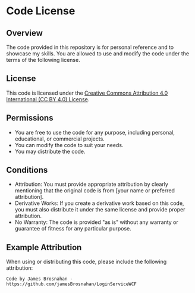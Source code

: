 # Code License

## Overview
The code provided in this repository is for personal reference and to showcase my skills. You are allowed to use and modify the code under the terms of the following license.

## License
This code is licensed under the [Creative Commons Attribution 4.0 International (CC BY 4.0) License](https://creativecommons.org/licenses/by/4.0/legalcode).

## Permissions
- You are free to use the code for any purpose, including personal, educational, or commercial projects.
- You can modify the code to suit your needs.
- You may distribute the code.

## Conditions
- Attribution: You must provide appropriate attribution by clearly mentioning that the original code is from [your name or preferred attribution].
- Derivative Works: If you create a derivative work based on this code, you must also distribute it under the same license and provide proper attribution.
- No Warranty: The code is provided "as is" without any warranty or guarantee of fitness for any particular purpose.

## Example Attribution
When using or distributing this code, please include the following attribution:

```plaintext
Code by James Brosnahan - https://github.com/jamesBrosnahan/LoginServiceWCF
